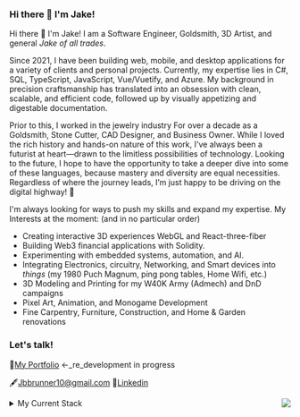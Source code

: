 ### Hi there 👋 I'm Jake!

Hi there 👋 I'm Jake!
I am a Software Engineer, Goldsmith, 3D Artist, and general *Jake of all trades*.

Since 2021, I have been building web, mobile, and desktop applications for a variety of clients and personal projects. 
Currently, my expertise lies in C#, SQL, TypeScript, JavaScript, Vue/Vuetify, and Azure. 
My background in precision craftsmanship has translated into an obsession with clean, scalable, and efficient code, followed up by visually appetizing and digestable documentation.

Prior to this, I worked in the jewelry industry For over a decade as a Goldsmith, Stone Cutter, CAD Designer, and Business Owner.
While I loved the rich history and hands-on nature of this work, I've always been a futurist at heart—drawn to the limitless possibilities of technology. 
Looking to the future, I hope to have the opportunity to take a deeper dive into some of these languages, because mastery and diversity are equal necessities.
Regardless of where the journey leads, I’m just happy to be driving on the digital highway! 🤖

I'm always looking for ways to push my skills and expand my expertise. My Interests at the moment: (and in no particular order)
- Creating interactive 3D experiences WebGL and React-three-fiber
- Building Web3 financial applications with Solidity.
- Experimenting with embedded systems, automation, and AI.
- Integrating Electronics, circuitry, Networking, and Smart devices into _things_ (my 1980 Puch Magnum, ping pong tables, Home Wifi, etc.)
- 3D Modeling and Printing for my W40K Army (Admech) and DnD campaigns
- Pixel Art, Animation, and Monogame Development
- Fine Carpentry, Furniture, Construction, and Home & Garden renovations
### Let's talk!

🚧[My Portfolio](https://www.jakebrunner.com) <-_re_development in progress

🖋️[Jbbrunner10@gmail.com](https://mail.google.com/a/google.com/?view=cm&fs=1&to=jbbrunner10@gmail.com)
🔗[Linkedin](https://www.linkedin.com/in/jake-brunner-21760522b/)

<img align="right" src="https://github-readme-stats.vercel.app/api/top-langs/?username=JAndrew13&theme=blue-green" />

<details>
<summary> My Current Stack <img src="https://github.com/ladunjexa/ladunjexa/blob/main/assets/lightning.gif?raw=true" width="12" /> </summary>
  
### Core Languages
![CSharp](https://img.shields.io/badge/csharp-512BD4.svg?logo=csharp&logoColor=white)
![Python](https://img.shields.io/badge/Python-14354C.svg?logo=python&logoColor=white)
![JavaScript](https://img.shields.io/badge/JavaScript-F7DF1E.svg?logo=javascript&&logoColor=black)
![TypeScript](https://img.shields.io/badge/TypeScript-3178C6.svg?logo=typescript&logoColor=white)
![CSS](https://img.shields.io/badge/CSS-1572B6.svg?logo=css3&logoColor=white)
![HTML](https://img.shields.io/badge/HTML-E34F26.svg?logo=html5&logoColor=white)
![Flutter](https://img.shields.io/badge/Flutter-02569B.svg?logo=flutter&logoColor=white)
![Dart](https://img.shields.io/badge/Dart-0175C2.svg?logo=Dart&logoColor=white)

---
### Front-End Frameworks and Libraries
![blazor](https://img.shields.io/badge/blazor-512BD4.svg?logo=blazor&logoColor=white)
![Vue](https://img.shields.io/badge/vuetify-1867C0.svg?logo=vuetify&logoColor=white)
![Vuetify](https://img.shields.io/badge/vuedotjs-4FC08D.svg?logo=vuedotjs&logoColor=white)
![React](https://img.shields.io/badge/React-20232a.svg?logo=react&&logoColor=white)
![Bootstrap](https://img.shields.io/badge/Bootstrap-7952B3.svg?logo=bootstrap&logoColor=white)

---
### Back-End Frameworks and Libraries
![dotnet](https://img.shields.io/badge/Dotnet-512BD4.svg?logo=dotnet&logoColor=white)
![Node.js](https://img.shields.io/badge/Node.js-43853D.svg?logo=node.js&logoColor=white)
![Express.js](https://img.shields.io/badge/Express.js-404d59.svg?logo=express&logoColor=white)
![jQuery](https://img.shields.io/badge/jQuery-%230769AD.svg?logo=jquery&logoColor=white)
![Postman](https://img.shields.io/badge/Postman-FF6C37?logo=postman&logoColor=white)
![Npm](https://img.shields.io/badge/npm-CB3837?logo=npm&logoColor=white)
![Terminal](https://badgen.net/badge/icon/terminal?icon=terminal&logoColor=white)

---
### Modeling, Animation, Game Developement, Design
![AutoDesk](https://img.shields.io/badge/Autodesk-000000.svg?logo=autodesk&logoColor=white)
![Elegoo](https://img.shields.io/badge/Elegoo-2C3A83.svg?logo=elegoo&logoColor=white)
![Aseprite](https://img.shields.io/badge/Aseprite-7D929E.svg?logo=aseprite&logoColor=white)
![MonoGame](https://img.shields.io/badge/MonoGame-E73C00.svg?logo=monogamelogoColor=white)

---
### Documentation Tools
![Notion](https://img.shields.io/badge/Notion-000000.svg?logo=notion&logoColor=white)
![Markdown](https://img.shields.io/badge/Markdown-000000.svg?logo=markdown&logoColor=white)
![Quip](https://img.shields.io/badge/Quip-F27557.svg?logo=quip&logoColor=white)

---
### IDEs, Editors, Version Control
![Visual Studio Code](https://img.shields.io/badge/Visual%20Studio%20Code-0078d7.svg?logo=visual-studio-code&logoColor=white)
![PyCharm](https://img.shields.io/badge/PyCharm-143?logo=pycharm&logoColor=black&color=black&labelColor=green)
![Visual Studio](https://img.shields.io/badge/Visual%20Studio-6C33AF?logo=visual-studio&logoColor=white)
![Arduino](https://img.shields.io/badge/Arduino-00878F.svg?logo=arduino&logoColor=white)
![Raspberry Pi](https://img.shields.io/badge/Raspberry%20Pi-A22846.svg?logo=raspberry-pi&logoColor=white)
![Android Studio](https://img.shields.io/badge/Android%20Studio-008678.svg?logo=android-studio&logoColor=white)

---
###  Data and Version Control
![SQL](https://img.shields.io/badge/Sql-003B57.svg?logo=sql&logoColor=white)
![SQLite](https://img.shields.io/badge/Sqlite-003B57.svg?logo=SQlite&logoColor=white)
![MongoDB](https://img.shields.io/badge/MongoDB-%234ea94b.svg?logo=mongodb&logoColor=white)
![GitHub](https://img.shields.io/badge/GitHub-%23121011.svg?logo=github&logoColor=white)
![Git](https://img.shields.io/badge/Git-F05033.svg?logo=git&logoColor=white)






<!--
<img src="http://github-profile-summary-cards.vercel.app/api/cards/stats?username=JAndrew13&theme=tokyonight" width="32.5%">
<img src="http://github-profile-summary-cards.vercel.app/api/cards/repos-per-language?username=Jandrew13&theme=tokyonight" width="32.5%">
<img src="https://github-readme-stats.vercel.app/api/top-langs/?username=JAndrew13&layout=compact&langs_count=10&theme=tokyonight&hide_border=true&hide=procfile,pawn,javascript,html,css&exclude_repo=samp-dev-tools,survey-system.wca,Advanced-Calculator.WFA,Encryption-Generator.WFA,Bunch-of-Console-Apps" width="31%">
<img src="http://github-profile-summary-cards.vercel.app/api/cards/profile-details?username=JAndrew13&theme=tokyonight">
